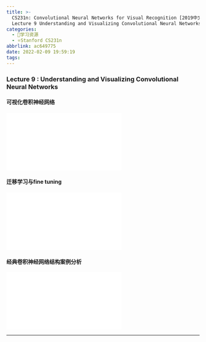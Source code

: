 ```yaml
---
title: >-
  CS231n: Convolutional Neural Networks for Visual Recognition [2019中文] -
  Lecture 9 Understanding and Visualizing Convolutional Neural Networks
categories:
  - 🌙学习资源
  - ⭐Stanford CS231n
abbrlink: ac649775
date: 2022-02-09 19:59:19
tags:
---
```


### Lecture 9 : Understanding and Visualizing Convolutional Neural Networks

#### 可视化卷积神经网络

<iframe src="//player.bilibili.com/player.html?aid=86713932&bvid=BV1K7411W7So&cid=151546501&page=6" scrolling="no" border="0" frameborder="no" framespacing="0" allowfullscreen="true"> </iframe>

<!--more-->

#### 迁移学习与fine tuning

<iframe src="//player.bilibili.com/player.html?aid=86713932&bvid=BV1K7411W7So&cid=153956039&page=10" scrolling="no" border="0" frameborder="no" framespacing="0" allowfullscreen="true"> </iframe>

#### 经典卷积神经网络结构案例分析

<iframe src="//player.bilibili.com/player.html?aid=86713932&bvid=BV1K7411W7So&cid=156513619&page=11" scrolling="no" border="0" frameborder="no" framespacing="0" allowfullscreen="true"> </iframe>

***

